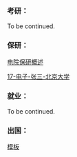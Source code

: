 ### 考研：

To be continued.

### 保研：

[电院保研概述](升学就业/电子信息工程学院/电院保研概述.md)

[17-电子-张三-北京大学](升学就业/电子信息工程学院/17-zhangsan.md)

### 就业：

To be continued.

### 出国：

[模板](https://sustech-application.github.io/2020-Fall/#/grad-application/electronic-and-electrical-engineering/communication-engineering/[US]-15-zhongwenzhao)

